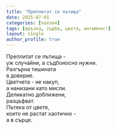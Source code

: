 ```yaml
---
title: "Преплитат се пътища"
date: 2025-07-01
categories: [поезия]
tags: [връзка, съдба, цветя, интимност]
layout: single
author_profile: true
---
```


Преплитат се пътища - <br/>
уж случайни,
а съдбоносно нужни.<br/>
Разгърна тишината <br/>
в доверие.<br/>
Цветчета - не накуп, <br/>
а нанизани като мисли.<br/>
Деликатно доближени,<br/>
разцъфват.<br/>
Пътека от цветя,<br/>
които не растат хаотично - <br/>
а в сърце.
